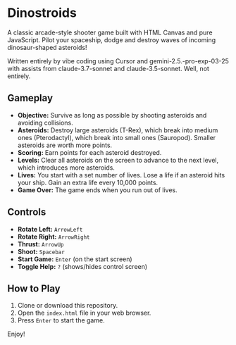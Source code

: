 # Dinostroids

A classic arcade-style shooter game built with HTML Canvas and pure JavaScript. Pilot your spaceship, dodge and destroy waves of incoming dinosaur-shaped asteroids!

Written entirely by vibe coding using Cursor and gemini-2.5.-pro-exp-03-25 with assists from claude-3.7-sonnet and claude-3.5-sonnet. Well, not entirely.

## Gameplay

*   **Objective:** Survive as long as possible by shooting asteroids and avoiding collisions.
*   **Asteroids:** Destroy large asteroids (T-Rex), which break into medium ones (Pterodactyl), which break into small ones (Sauropod). Smaller asteroids are worth more points.
*   **Scoring:** Earn points for each asteroid destroyed.
*   **Levels:** Clear all asteroids on the screen to advance to the next level, which introduces more asteroids.
*   **Lives:** You start with a set number of lives. Lose a life if an asteroid hits your ship. Gain an extra life every 10,000 points.
*   **Game Over:** The game ends when you run out of lives.

## Controls

*   **Rotate Left:** `ArrowLeft`
*   **Rotate Right:** `ArrowRight`
*   **Thrust:** `ArrowUp`
*   **Shoot:** `Spacebar`
*   **Start Game:** `Enter` (on the start screen)
*   **Toggle Help:** `?` (shows/hides control screen)

## How to Play

1.  Clone or download this repository.
2.  Open the `index.html` file in your web browser.
3.  Press `Enter` to start the game.

Enjoy! 